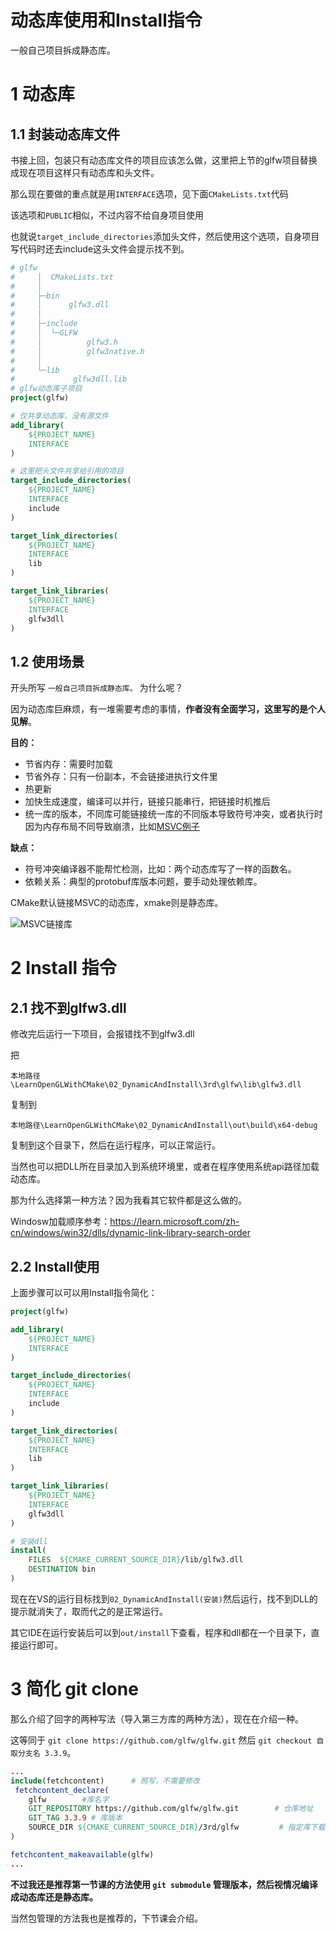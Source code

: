 # 动态库使用和Install指令

一般自己项目拆成静态库。

# 1 动态库 
## 1.1 封装动态库文件

书接上回，包装只有动态库文件的项目应该怎么做，这里把上节的glfw项目替换成现在项目这样只有动态库和头文件。

那么现在要做的重点就是用`INTERFACE`选项，见下面`CMakeLists.txt`代码

该选项和`PUBLIC`相似，不过内容不给自身项目使用

也就说`target_include_directories`添加头文件，然后使用这个选项，自身项目写代码时还去include这头文件会提示找不到。


```cmake
# glfw
#     │  CMakeLists.txt
#     │
#     ├─bin
#     │      glfw3.dll
#     │
#     ├─include
#     │  └─GLFW
#     │          glfw3.h
#     │          glfw3native.h
#     │
#     └─lib
#             glfw3dll.lib
# glfw动态库子项目
project(glfw)

# 仅共享动态库，没有源文件
add_library(
    ${PROJECT_NAME}
    INTERFACE
)

# 这里把头文件共享给引用的项目
target_include_directories(
    ${PROJECT_NAME}
    INTERFACE
    include
)

target_link_directories(
    ${PROJECT_NAME}
    INTERFACE
    lib
)

target_link_libraries(
    ${PROJECT_NAME}
    INTERFACE
    glfw3dll
)

```

## 1.2 使用场景
开头所写 `一般自己项目拆成静态库。` 为什么呢？

因为动态库巨麻烦，有一堆需要考虑的事情，**作者没有全面学习，这里写的是个人见解**。

**目的：**
- 节省内存：需要时加载
- 节省外存：只有一份副本，不会链接进执行文件里
- 热更新
- 加快生成速度，编译可以并行，链接只能串行，把链接时机推后
- 统一库的版本，不同库可能链接统一库的不同版本导致符号冲突，或者执行时因为内存布局不同导致崩溃，比如[MSVC例子](https://learn.microsoft.com/zh-cn/cpp/c-runtime-library/potential-errors-passing-crt-objects-across-dll-boundaries?view=msvc-170#causes)

**缺点：**
- 符号冲突编译器不能帮忙检测，比如：两个动态库写了一样的函数名。
- 依赖关系：典型的protobuf库版本问题，要手动处理依赖库。

CMake默认链接MSVC的动态库，xmake则是静态库。

![MSVC链接库](notes/msvc_dynamic_check.png)

# 2 Install 指令
## 2.1 找不到glfw3.dll
修改完后运行一下项目，会报错找不到glfw3.dll

把

`本地路径\LearnOpenGLWithCMake\02_DynamicAndInstall\3rd\glfw\lib\glfw3.dll`

复制到

`本地路径\LearnOpenGLWithCMake\02_DynamicAndInstall\out\build\x64-debug`

复制到这个目录下，然后在运行程序，可以正常运行。

当然也可以把DLL所在目录加入到系统环境里，或者在程序使用系统api路径加载动态库。

那为什么选择第一种方法？因为我看其它软件都是这么做的。

Windosw加载顺序参考：https://learn.microsoft.com/zh-cn/windows/win32/dlls/dynamic-link-library-search-order

## 2.2 Install使用
上面步骤可以可以用Install指令简化：
```cmake
project(glfw)

add_library(
    ${PROJECT_NAME}
    INTERFACE
)

target_include_directories(
    ${PROJECT_NAME}
    INTERFACE
    include
)

target_link_directories(
    ${PROJECT_NAME}
    INTERFACE
    lib
)

target_link_libraries(
    ${PROJECT_NAME}
    INTERFACE
    glfw3dll
)

# 安装dll
install(
    FILES  ${CMAKE_CURRENT_SOURCE_DIR}/lib/glfw3.dll
    DESTINATION bin
)

```

现在在VS的运行目标找到`02_DynamicAndInstall(安装)`然后运行，找不到DLL的提示就消失了，取而代之的是正常运行。

其它IDE在运行安装后可以到`out/install`下查看，程序和dll都在一个目录下，直接运行即可。

# 3 简化 git clone
那么介绍了回字的两种写法（导入第三方库的两种方法），现在在介绍一种。

这等同于 `git clone https://github.com/glfw/glfw.git` 然后 `git checkout 自取分支名 3.3.9`。


```cmake
...
include(fetchcontent)      # 照写，不需要修改
 fetchcontent_declare(
    glfw        #库名字
    GIT_REPOSITORY https://github.com/glfw/glfw.git        # 仓库地址
    GIT_TAG 3.3.9 # 库版本
    SOURCE_DIR ${CMAKE_CURRENT_SOURCE_DIR}/3rd/glfw         # 指定库下载地址
)

fetchcontent_makeavailable(glfw)
...
```
**不过我还是推荐第一节课的方法使用 `git submodule` 管理版本，然后视情况编译成动态库还是静态库。**

当然包管理的方法我也是推荐的，下节课会介绍。